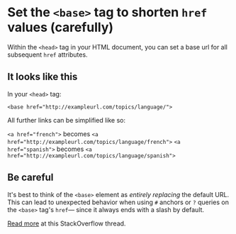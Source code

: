 # Set the `<base>` tag to shorten `href` values (carefully)

Within the `<head>` tag in your HTML document, you can set a base url for all subsequent `href` attributes.

## It looks like this

In your `<head>` tag:

`<base href="http://exampleurl.com/topics/language/">`

All further links can be simplified like so:

`<a href="french">` becomes `<a href="http://exampleurl.com/topics/language/french">`
`<a href="spanish">` becomes `<a href="http://exampleurl.com/topics/language/spanish">`

## Be careful

It's best to think of the `<base>` element as *entirely replacing* the default URL. This can lead to unexpected behavior when using `#` anchors or `?` queries on the `<base>` tag's `href`— since it always ends with a slash by default.

[Read more](https://stackoverflow.com/questions/1889076/is-it-recommended-to-use-the-base-html-tag) at this StackOverflow thread.
